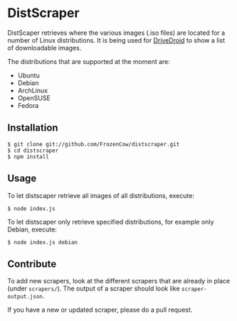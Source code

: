 # DistScraper

DistScaper retrieves where the various images (.iso files) are located for a number of Linux distributions. It is being used for [DriveDroid](https://play.google.com/store/apps/details?id=com.softwarebakery.drivedroid) to show a list of downloadable images.

The distributions that are supported at the moment are:

* Ubuntu
* Debian
* ArchLinux
* OpenSUSE
* Fedora

## Installation

    $ git clone git://github.com/FrozenCow/distscraper.git
    $ cd distscraper
    $ npm install

## Usage

To let distscaper retrieve all images of all distributions, execute:

    $ node index.js

To let distscaper only retrieve specified distributions, for example only Debian, execute:

    $ node index.js debian

## Contribute

To add new scrapers, look at the different scrapers that are already in place (under `scrapers/`). The output of a scraper should look like `scraper-output.json`.

If you have a new or updated scraper, please do a pull request.
